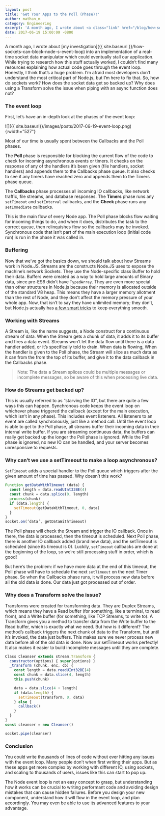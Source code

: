 ```yaml
---
layout: post
title: 'Get Your Apps to the Poll (Phase)!'
author: nathan_m
category: Engineering
excerpt: 'A month ago, I wrote about <a class="link" href="/blog/how-sockets-can-block-node-s-event-loop">my investigation</a> into an implementation of a real-time socket data manipulator which could eventually stall our application. While trying to research how this stuff actually worked, I couldn’t find many resources explaining how actual code goes through the event loop. Honestly, I think that’s a huge problem. I’m afraid most developers don’t understand the most critical part of Node.js, but I’m here to fix that. So, how do sockets work? How does the socket data get so backed up? Why does using a Transform solve the issue when piping with an async function does not?'
date: 2017-06-19 15:00:00 -0800
---
```


A month ago, I wrote about [my investigation]({{ site.baseurl }}/how-sockets-can-block-node-s-event-loop) into an implementation of a real-time socket data manipulator which could eventually stall our application. While trying to research how this stuff actually worked, I couldn’t find many resources explaining how actual code goes through the event loop. Honestly, I think that’s a huge problem. I’m afraid most developers don’t understand the most critical part of Node.js, but I’m here to fix that. So, how do sockets work? How does the socket data get so backed up? Why does using a Transform solve the issue when piping with an async function does not?

### The event loop

First, let’s have an in-depth look at the phases of the event loop:

![]({{ site.baseurl}}/images/posts/2017-06-19-event-loop.png){:width="527"}

Most of our time is usually spent between the Callbacks and the Poll phases.

The **Poll** phase is responsible for blocking the current flow of the code to check for incoming asynchronous events or timers. It checks on the response of any of the handlers it’s been given (file handlers, socket handlers) and appends them to the Callbacks phase queue. It also checks to see if any timers have reached zero and appends them to the Timers phase queue.

The **Callbacks** phase processes all incoming IO callbacks, like network traffic, file streams, and database responses. The **Timers** phase runs any `setTimeout` and `setInterval` callbacks, and the **Check** phase runs any `setImmediate` callbacks.

This is the main flow of every Node app. The Poll phase blocks flow waiting for incoming things to do, and when it does, distributes the task to the correct queue, then relinquishes flow so the callbacks may be invoked. Synchronous code that isn’t part of the main execution loop (initial code run) is run in the phase it was called in.

### Buffering

Now that we’ve got the basics down, we should talk about how Streams work in Node.JS. Streams are the constructs Node.JS uses to expose the machine’s network Sockets. They use the Node-specific class Buffer to hold their data. Buffers were created as a way to hold large amounts of Binary data, since pre-ES6 didn’t have `TypedArray`. They are even more special than other structures in Node.js because their memory is allocated outside of the standard V8 heap. This means they have a larger memory allotment than the rest of Node, and they don’t affect the memory pressure of your whole app. Now, that isn’t to say they have unlimited memory; they don’t, but Node.js actually has [a few smart tricks](https://nodejs.org/en/docs/guides/backpressuring-in-streams/) to keep everything smooth.

### Working with Streams

A Stream is, like the name suggests, a Node construct for a continuous stream of data. When the Stream gets a chunk of data, it adds it to its buffer and fires a data event. Streams won’t let the data flow until there is a data handler added, or it’s specifically told to drain. When data is flowing, When the handler is given to the Poll phase, the Stream will slice as much data as it can from the from the top of its buffer, and give it to the data callback in the Callbacks phase.

> Note: The data a Stream splices could be multiple messages or incomplete messages, so be aware of this when processing live data.

### How do Streams get backed up?

This is usually referred to as “starving the IO”, but there are quite a few ways this can happen. Synchronous code keeps the event loop on whichever phase triggered the callback (except for the main execution, which isn’t in any phase). This includes event listeners. All listeners to an event are called synchronously, just like a method call. Until the event loop is able to get to the Poll phase, all streams buffer their incoming data in their internal write buffer. If you are streaming continuous data, the buffers can really get backed up the longer the Poll phase is ignored. While the Poll phase is ignored, no new IO can be handled, and your server becomes unresponsive to requests.

### Why can’t we use a setTimeout to make a loop asynchronous?

`SetTimeout` adds a special handler to the Poll queue which triggers after the given amount of time has passed. Why doesn’t this work?

```js
Function getDataWithTimeout (data) {
  const length = data.readUInt32BE(4)
  const chunk = data.splice(0, length)
  process(chunk)
  if (data.length) {
    setTimeout(getDataWithTimeout, 0, data)
  }
}
socket.on(‘data’, getDataWithTimeout)
```

The Poll phase will check the Stream and trigger the IO callback. Once in there, the data is processed, then the timeout is scheduled. Next Poll phase, there is another IO callback added (brand new data), and the setTimeout is scheduled (since its timeout is 0). Luckily, `setTimeout` callbacks are done at the beginning of the loop, so we’re still processing stuff in order, which is good!

But here’s the problem: if we have more data at the end of this timeout, the Poll phase will have to schedule the next `setTimeout` on the next Timer phase. So when the Callbacks phase runs, it will process new data before all the old data is done. Our data just got processed out of order.

### Why does a Transform solve the issue?

Transforms were created for transforming data. They are Duplex Streams, which means they have a Read buffer (for something, like a terminal, to read from), and a Write buffer (for something, like TCP Streams, to write to). A Transform gives you a method to transfer data from the Write buffer to the Read buffer, which is exactly what we need. But how is it different? The method’s callback triggers the next chunk of data to the Transform, but until it’s invoked, the data just buffers. This makes sure we never process new data before all of the old data is done. Now our setTimeout works perfectly! It also makes it easier to build incomplete messages until they are complete.

```js
Class Cleanser extends stream.Transform {
  constructor(options) { super(options) }
  _transform (chunk, enc, cb) {
    const length = data.readUInt32BE(4)
    const chunk = data.slice(4, length)
    this.push(chunk)

    data = data.slice(4 + length)
    if (data.length) {
      setTimeout(transform, 0, data)
    } else {
      callback()
    }
  }
}
const cleanser = new Cleanser()

socket.pipe(cleanser)
```

### Conclusion

You could write thousands of lines of code without ever hitting any issues with the event loop. Many people don’t when first writing their apps. But as these apps get more complex by working with different IO, using sockets, and scaling to thousands of users, issues like this can start to pop up.

The Node event loop is not an easy concept to grasp, but understanding how it works can be crucial to writing performant code and avoiding design mistakes that can cause hidden failures. Before you design your new component, understand how it will flow in the event loop, and plan accordingly. You may even be able to use its advanced features to your advantage.
